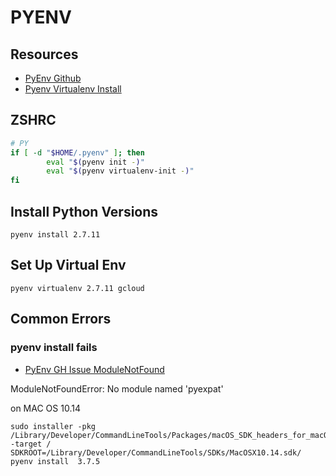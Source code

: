 # PYENV

## Resources

- [PyEnv Github](https://github.com/pyenv/pyenv)
- [Pyenv Virtualenv Install](https://github.com/pyenv/pyenv-virtualenv)

## ZSHRC

```bash
# PY
if [ -d "$HOME/.pyenv" ]; then
        eval "$(pyenv init -)"
        eval "$(pyenv virtualenv-init -)"
fi
```

## Install Python Versions

```console
pyenv install 2.7.11
```

## Set Up Virtual Env

```console
pyenv virtualenv 2.7.11 gcloud
```

## Common Errors

### pyenv install fails

- [PyEnv GH Issue ModuleNotFound](https://github.com/pyenv/pyenv/issues/1066)

ModuleNotFoundError: No module named 'pyexpat'

on MAC OS 10.14

```console
sudo installer -pkg /Library/Developer/CommandLineTools/Packages/macOS_SDK_headers_for_macOS_10.14.pkg -target /
SDKROOT=/Library/Developer/CommandLineTools/SDKs/MacOSX10.14.sdk/ pyenv install  3.7.5
```

